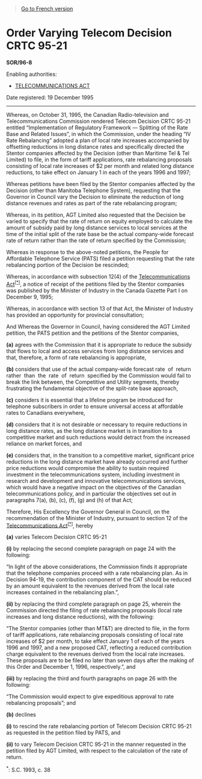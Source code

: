 > [Go to French version](/fr/Règlements/Décrets,%20ordonnances%20et%20règlements%20statutaires/96/8.md)

# Order Varying Telecom Decision CRTC 95-21

**SOR/96-8**

Enabling authorities: 
- [TELECOMMUNICATIONS ACT](/en/Acts/Statutes%20of%20Canada/1993/c.%2038.md)

Date registered: 19 December 1995

----------

Whereas, on October 31, 1995, the Canadian Radio-television and Telecommunications Commission rendered Telecom Decision CRTC 95-21 entitled “Implementation of Regulatory Framework — Splitting of the Rate Base and Related Issues”, in which the Commission, under the heading “IV Rate Rebalancing” adopted a plan of local rate increases accompanied by offsetting reductions in long distance rates and specifically directed the Stentor companies affected by the Decision (other than Maritime Tel & Tel Limited) to file, in the form of tariff applications, rate rebalancing proposals consisting of local rate increases of $2 per month and related long distance reductions, to take effect on January 1 in each of the years 1996 and 1997;

Whereas petitions have been filed by the Stentor companies affected by the Decision (other than Manitoba Telephone System), requesting that the Governor in Council vary the Decision to eliminate the reduction of long distance revenues and rates as part of the rate rebalancing program;

Whereas, in its petition, AGT Limited also requested that the Decision be varied to specify that the rate of return on equity employed to calculate the amount of subsidy paid by long distance services to local services at the time of the initial split of the rate base be the actual company-wide forecast rate of return rather than the rate of return specified by the Commission;

Whereas in response to the above-noted petitions, the People for Affordable Telephone Service (PATS) filed a petition requesting that the rate rebalancing portion of the Decision be rescinded;

Whereas, in accordance with subsection 12(4) of the [Telecommunications Act](/en/Acts/Statutes%20of%20Canada/1993/c.%2038.md)<sup><a href='#fn_SOR-96-8_e_hq_5851'>[*]</a></sup>, a notice of receipt of the petitions filed by the Stentor companies was published by the Minister of Industry in the Canada Gazette Part I on December 9, 1995;

Whereas, in accordance with section 13 of that Act, the Minister of Industry has provided an opportunity for provincial consultation;

And Whereas the Governor in Council, having considered the AGT Limited petition, the PATS petition and the petitions of the Stentor companies,

**(a)** agrees with the Commission that it is appropriate to reduce the subsidy that flows to local and access services from long distance services and that, therefore, a form of rate rebalancing is appropriate,



**(b)** considers that use of the actual company-wide forecast rate  of  return  rather  than  the  rate  of  return  specified by the Commission would fail to break the link between, the Competitive and Utility segments, thereby frustrating the fundamental objective of the split-rate base approach,



**(c)** considers it is essential that a lifeline program be introduced for telephone subscribers in order to ensure universal access at affordable rates to Canadians everywhere,



**(d)** considers that it is not desirable or necessary to require reductions in long distance rates, as the long distance market is in transition to a competitive market and such reductions would detract from the increased reliance on market forces, and



**(e)** considers that, in the transition to a competitive market, significant price reductions in the long distance market have already occurred and further price reductions would compromise the ability to sustain required investment in the telecommunications system, including investment in research and development and innovative telecommunications services, which would have a negative impact on the objectives of the Canadian telecommunications policy, and in particular the objectives set out in paragraphs 7(a), (b), (c), (f), (g) and (h) of that Act;



Therefore, His Excellency the Governor General in Council, on the recommendation of the Minister of Industry, pursuant to section 12 of the [Telecommunications Act](/en/Acts/Statutes%20of%20Canada/1993/c.%2038.md)<sup><a href='#fn_SOR-96-8_e_hq_5851'>[*]</a></sup>, hereby

**(a)** varies Telecom Decision CRTC 95-21

**(i)** by replacing the second complete paragraph on page 24 with the following:

“In light of the above considerations, the Commission finds it appropriate that the telephone companies proceed with a rate rebalancing plan. As in Decision 94-19, the contribution component of the CAT should be reduced by an amount equivalent to the revenues derived from the local rate increases contained in the rebalancing plan.”,





**(ii)** by replacing the third complete paragraph on page 25, wherein the Commission directed the filing of rate rebalancing proposals (local rate increases and long distance reductions), with the following:

“The Stentor companies (other than MT&T) are directed to file, in the form of tariff applications, rate rebalancing proposals consisting of local rate increases of $2 per month, to take effect January 1 of each of the years 1996 and 1997, and a new proposed CAT, reflecting a reduced contribution charge equivalent to the revenues derived from the local rate increases. These proposals are to be filed no later than seven days after the making of this Order and December 1, 1996, respectively.”, and





**(iii)** by replacing the third and fourth paragraphs on page 26 with the following:

“The Commission would expect to give expeditious approval to rate rebalancing proposals”; and







**(b)** declines

**(i)** to rescind the rate rebalancing portion of Telecom Decision CRTC 95-21 as requested in the petition filed by PATS, and



**(ii)** to vary Telecom Decision CRTC 95-21 in the manner requested in the petition filed by AGT Limited, with respect to the calculation of the rate of return.





<a name='fn_SOR-96-8_e_hq_5851'><sup>*</sup></a>: S.C. 1993, c. 38<br />


